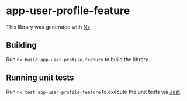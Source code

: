 # app-user-profile-feature

This library was generated with [Nx](https://nx.dev).

## Building

Run `nx build app-user-profile-feature` to build the library.

## Running unit tests

Run `nx test app-user-profile-feature` to execute the unit tests via [Jest](https://jestjs.io).
